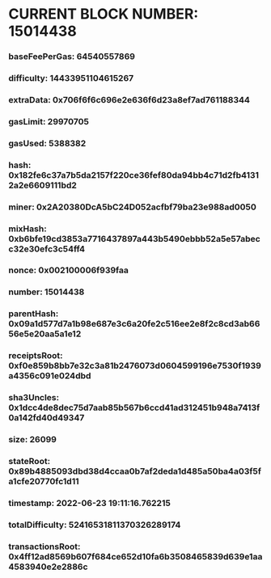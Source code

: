 # CURRENT BLOCK NUMBER: 15014438

### baseFeePerGas: 64540557869
### difficulty: 14433951104615267
### extraData: 0x706f6f6c696e2e636f6d23a8ef7ad761188344
### gasLimit: 29970705
### gasUsed: 5388382
### hash: 0x182fe6c37a7b5da2157f220ce36fef80da94bb4c71d2fb41312a2e6609111bd2
### miner: 0x2A20380DcA5bC24D052acfbf79ba23e988ad0050
### mixHash: 0xb6bfe19cd3853a7716437897a443b5490ebbb52a5e57abecc32e30efc3c54ff4
### nonce: 0x002100006f939faa
### number: 15014438
### parentHash: 0x09a1d577d7a1b98e687e3c6a20fe2c516ee2e8f2c8cd3ab6656e5e20aa5a1e12
### receiptsRoot: 0xf0e859b8bb7e32c3a81b2476073d0604599196e7530f1939a4356c091e024dbd
### sha3Uncles: 0x1dcc4de8dec75d7aab85b567b6ccd41ad312451b948a7413f0a142fd40d49347
### size: 26099
### stateRoot: 0x89b4885093dbd38d4ccaa0b7af2deda1d485a50ba4a03f5fa1cfe20770fc1d11
### timestamp: 2022-06-23 19:11:16.762215
### totalDifficulty: 52416531811370326289174
### transactionsRoot: 0x4ff12ad8569b607f684ce652d10fa6b3508465839d639e1aa4583940e2e2886c
